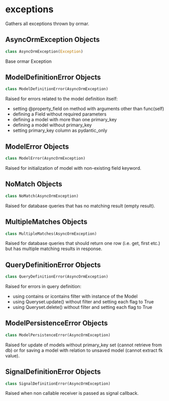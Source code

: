 <a name="exceptions"></a>
# exceptions

Gathers all exceptions thrown by ormar.

<a name="exceptions.AsyncOrmException"></a>
## AsyncOrmException Objects

```python
class AsyncOrmException(Exception)
```

Base ormar Exception

<a name="exceptions.ModelDefinitionError"></a>
## ModelDefinitionError Objects

```python
class ModelDefinitionError(AsyncOrmException)
```

Raised for errors related to the model definition itself:

* setting @property_field on method with arguments other than func(self)
* defining a Field without required parameters
* defining a model with more than one primary_key
* defining a model without primary_key
* setting primary_key column as pydantic_only

<a name="exceptions.ModelError"></a>
## ModelError Objects

```python
class ModelError(AsyncOrmException)
```

Raised for initialization of model with non-existing field keyword.

<a name="exceptions.NoMatch"></a>
## NoMatch Objects

```python
class NoMatch(AsyncOrmException)
```

Raised for database queries that has no matching result (empty result).

<a name="exceptions.MultipleMatches"></a>
## MultipleMatches Objects

```python
class MultipleMatches(AsyncOrmException)
```

Raised for database queries that should return one row (i.e. get, first etc.)
but has multiple matching results in response.

<a name="exceptions.QueryDefinitionError"></a>
## QueryDefinitionError Objects

```python
class QueryDefinitionError(AsyncOrmException)
```

Raised for errors in query definition:

* using contains or icontains filter with instance of the Model
* using Queryset.update() without filter and setting each flag to True
* using Queryset.delete() without filter and setting each flag to True

<a name="exceptions.ModelPersistenceError"></a>
## ModelPersistenceError Objects

```python
class ModelPersistenceError(AsyncOrmException)
```

Raised for update of models without primary_key set (cannot retrieve from db)
or for saving a model with relation to unsaved model (cannot extract fk value).

<a name="exceptions.SignalDefinitionError"></a>
## SignalDefinitionError Objects

```python
class SignalDefinitionError(AsyncOrmException)
```

Raised when non callable receiver is passed as signal callback.

